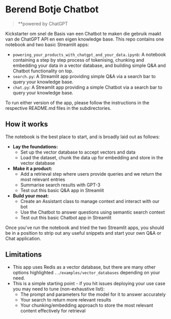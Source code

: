 # Berend Botje Chatbot
> **powered by ChatGPT 

Kickstarter om snel de Basis van een Chatbot te maken die gebruik maakt van de ChatGPT API en een eigen knowledge base. 
This repo contains one notebook and two basic Streamlit apps:
- `powering_your_products_with_chatgpt_and_your_data.ipynb`: A notebook containing a step by step process of tokenising, chunking and embedding your data in a vector database, and building simple Q&A and Chatbot functionality on top.
- `search.py`: A Streamlit app providing simple Q&A via a search bar to query your knowledge base.
- `chat.py`: A Streamlit app providing a simple Chatbot via a search bar to query your knowledge base.

To run either version of the app, please follow the instructions in the respective README.md files in the subdirectories.

## How it works

The notebook is the best place to start, and is broadly laid out as follows:
- **Lay the foundations:**
    - Set up the vector database to accept vectors and data
    - Load the dataset, chunk the data up for embedding and store in the vector database
- **Make it a product:**
    - Add a retrieval step where users provide queries and we return the most relevant entries
    - Summarise search results with GPT-3
    - Test out this basic Q&A app in Streamlit
- **Build your moat:**
    - Create an Assistant class to manage context and interact with our bot
    - Use the Chatbot to answer questions using semantic search context
    - Test out this basic Chatbot app in Streamlit

Once you've run the notebook and tried the two Streamlit apps, you should be in a position to strip out any useful snippets and start your own Q&A or Chat application.

## Limitations

- This app uses Redis as a vector database, but there are many other options highlighted `../examples/vector_databases` depending on your need.
- This is a simple starting point - if you hit issues deploying your use case you may need to tune (non-exhaustive list):
    - The prompt and parameters for the model for it to answer accurately
    - Your search to return more relevant results
    - Your chunking/embedding approach to store the most relevant content effectively for retrieval
